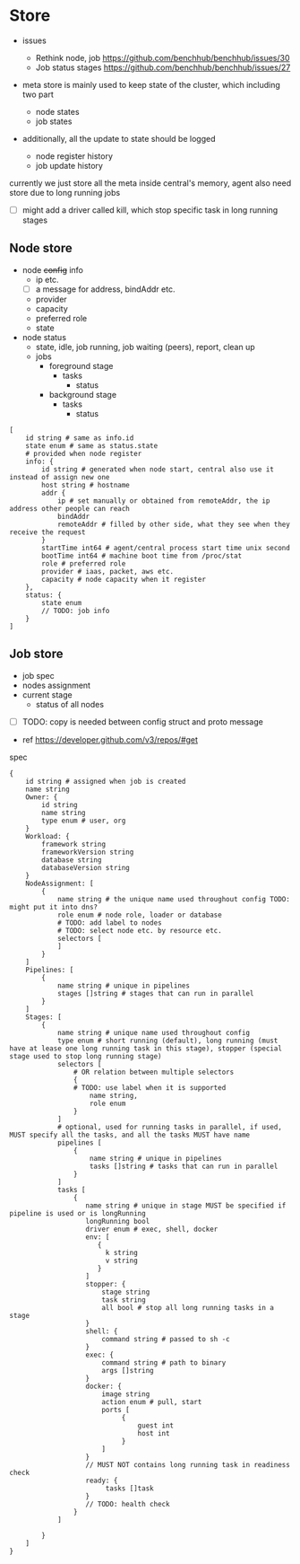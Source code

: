 # Store

- issues
  - Rethink node, job https://github.com/benchhub/benchhub/issues/30
  - Job status stages https://github.com/benchhub/benchhub/issues/27

- meta store is mainly used to keep state of the cluster, which including two part
  - node states
  - job states
- additionally, all the update to state should be logged
  - node register history
  - job update history
  
currently we just store all the meta inside central's memory, agent also need store due to long running jobs

- [ ] might add a driver called kill, which stop specific task in long running stages

## Node store

- node ~~config~~ info
  - ip etc.
  - [ ] a message for address, bindAddr etc.
  - provider
  - capacity
  - preferred role
  - state
- node status
  - state, idle, job running, job waiting (peers), report, clean up
  - jobs
    - foreground stage
      - tasks
        - status
    - background stage
      - tasks
        - status
        
        
````text
[
    id string # same as info.id
    state enum # same as status.state
    # provided when node register
    info: {
        id string # generated when node start, central also use it instead of assign new one
        host string # hostname
        addr {
            ip # set manually or obtained from remoteAddr, the ip address other people can reach
            bindAddr
            remoteAddr # filled by other side, what they see when they receive the request
        }
        startTime int64 # agent/central process start time unix second
        bootTime int64 # machine boot time from /proc/stat
        role # preferred role
        provider # iaas, packet, aws etc.
        capacity # node capacity when it register
    },
    status: {
        state enum
        // TODO: job info
    }
]
````
    
## Job store

- job spec
- nodes assignment
- current stage
  - status of all nodes
- [ ] TODO: copy is needed between config struct and proto message
- ref https://developer.github.com/v3/repos/#get

spec

````text
{
    id string # assigned when job is created
    name string 
    Owner: {
        id string
        name string
        type enum # user, org
    }
    Workload: {
        framework string
        frameworkVersion string
        database string
        databaseVersion string        
    }
    NodeAssignment: [
        {
            name string # the unique name used throughout config TODO: might put it into dns?
            role enum # node role, loader or database
            # TODO: add label to nodes
            # TODO: select node etc. by resource etc.
            selectors [
            ]
        }
    ]
    Pipelines: [
        {
            name string # unique in pipelines
            stages []string # stages that can run in parallel
        }
    ]
    Stages: [
        {
            name string # unique name used throughout config
            type enum # short running (default), long running (must have at lease one long running task in this stage), stopper (special stage used to stop long running stage)
            selectors [
                # OR relation between multiple selectors
                {
                # TODO: use label when it is supported
                    name string,
                    role enum
                }
            ]
            # optional, used for running tasks in parallel, if used, MUST specify all the tasks, and all the tasks MUST have name
            pipelines [
                {
                    name string # unique in pipelines
                    tasks []string # tasks that can run in parallel
                }
            ]
            tasks [
                {
                   name string # unique in stage MUST be specified if pipeline is used or is longRunning
                   longRunning bool
                   driver enum # exec, shell, docker
                   env: [
                      {
                        k string
                        v string
                      }
                   ]
                   stopper: {
                       stage string
                       task string
                       all bool # stop all long running tasks in a stage
                   }
                   shell: {
                       command string # passed to sh -c                        
                   }
                   exec: {
                       command string # path to binary
                       args []string
                   }
                   docker: {
                       image string
                       action enum # pull, start
                       ports [
                            {
                                guest int
                                host int
                            }
                       ]
                   }
                   // MUST NOT contains long running task in readiness check
                   ready: {
                        tasks []task
                   }
                   // TODO: health check
                }
            ]

        }
    ]
}
````